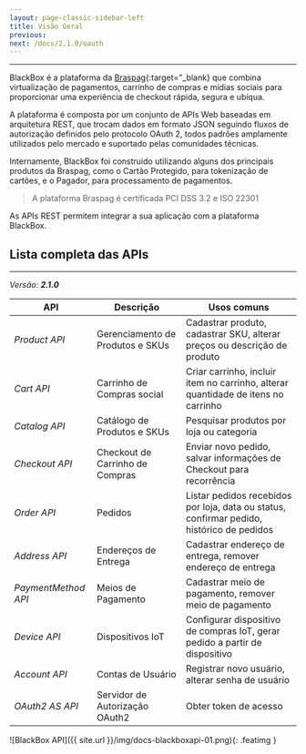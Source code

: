 ```yaml
---
layout: page-classic-sidebar-left
title: Visão Geral
previous: 
next: /docs/2.1.0/oauth
---
```

---
BlackBox é a plataforma da [Braspag](http://www.braspag.com.br){:target="_blank} que combina virtualização de pagamentos, carrinho de compras e mídias sociais para proporcionar uma experiência de checkout rápida, segura e ubíqua. 

A plataforma é composta por um conjunto de APIs Web baseadas em arquitetura REST, que trocam dados em formato JSON seguindo fluxos de autorização definidos pelo protocolo OAuth 2, todos padrões amplamente utilizados pelo mercado e suportado pelas comunidades técnicas. 

Internamente, BlackBox foi construido utilizando alguns dos principais produtos da Braspag, como o Cartão Protegido, para tokenização de cartões, e o Pagador, para processamento de pagamentos. 
  
> A plataforma Braspag é certificada PCI DSS 3.2 e ISO 22301
  
As APIs REST permitem integrar a sua aplicação com a plataforma BlackBox. 
  

## Lista completa das APIs
---------------------------

*Versão: **2.1.0***

API | Descrição | Usos comuns
------------ | ------------- | -------------
*Product API* | Gerenciamento de Produtos e SKUs  | Cadastrar produto, cadastrar SKU, alterar preços ou descrição de produto
*Cart API* | Carrinho de Compras social | Criar carrinho, incluir item no carrinho, alterar quantidade de itens no carrinho
*Catalog API* | Catálogo de Produtos e SKUs  | Pesquisar produtos por loja ou categoria
*Checkout API* | Checkout de Carrinho de Compras  | Enviar novo pedido, salvar informações de Checkout para recorrência
*Order API* | Pedidos  | Listar pedidos recebidos por loja, data ou status, confirmar pedido, histórico de pedidos
*Address API* | Endereços de Entrega  | Cadastrar endereço de entrega, remover endereço de entrega
*PaymentMethod API* | Meios de Pagamento  | Cadastrar meio de pagamento, remover meio de pagamento
*Device API* | Dispositivos IoT  | Configurar dispositivo de compras IoT, gerar pedido a partir de dispositivo 
*Account API* | Contas de Usuário  | Registrar novo usuário, alterar senha de usuário
*OAuth2 AS API* | Servidor de Autorização OAuth2  | Obter token de acesso  
  

![BlackBox API]({{ site.url }}/img/docs-blackboxapi-01.png){: .featimg } 